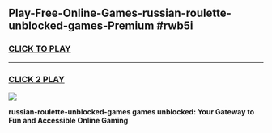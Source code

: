 
## Play-Free-Online-Games-russian-roulette-unblocked-games-Premium #rwb5i
<h3>
<a href="https://premium.freeplayer.one?title=russian-roulette-unblocked-games&ref=8M">CLICK TO PLAY</a></h3>
<hr>

<h3>
<a href="https://premium.freeplayer.one?title=russian-roulette-unblocked-games&ref=8M">CLICK 2 PLAY</a>
  
</h3>

<a href="https://premium.freeplayer.one?title=russian-roulette-unblocked-games&ref=8M"><img src="https://clearcache.store/games.png"></a>


**russian-roulette-unblocked-games games unblocked: Your Gateway to Fun and Accessible Online Gaming**
